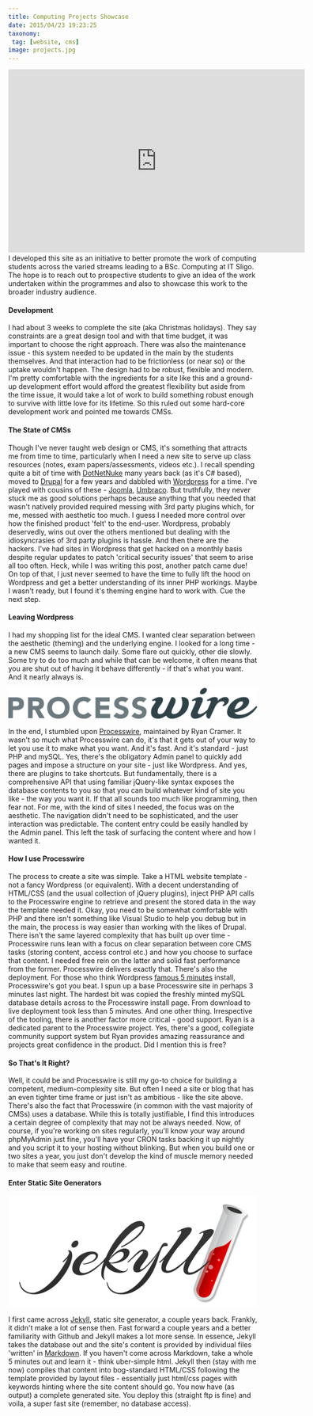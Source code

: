 ```yaml
---
title: Computing Projects Showcase
date: 2015/04/23 19:23:25
taxonomy:
 tag: [website, cms]
image: projects.jpg
---
```


<iframe width="600" height="370" src="https://www.youtube.com/embed/jckR3vPfZKA?rel=0&amp;showinfo=0" frameborder="0" allowfullscreen></iframe>
<br/>
I developed this site as an initiative to better promote the work of computing students across the varied streams leading to a BSc. Computing at IT Sligo. The hope is to reach out to prospective students to give an idea of the work undertaken within the programmes and also to showcase this work to the broader industry audience.

#### Development

I had about 3 weeks to complete the site (aka Christmas holidays). They say constraints are a great design tool and with that time budget, it was important to choose the right approach. There was also the maintenance issue - this system needed to be updated in the main by the students themselves. And that interaction had to be frictionless (or near so) or the uptake wouldn't happen. The design had to be robust, flexible and modern. I'm pretty comfortable with the ingredients for a site like this and a ground-up development effort would afford the greatest flexibility but aside from the time issue, it would take a lot of work to build something robust enough to survive with little love for its lifetime. So this ruled out some hard-core development work and pointed me towards CMSs.

#### The State of CMSs

Though I've never taught web design or CMS, it's something that attracts me from time to time, particularly when I need a new site to serve up class resources (notes, exam papers/assessments, videos etc.). I recall spending quite a bit of time with [DotNetNuke](http://www.dnnsoftware.com/) many years back (as it's C# based), moved to [Drupal](https://www.drupal.org/) for a few years and dabbled with [Wordpress](https://wordpress.org/) for a time. I've played with cousins of these - [Joomla](www.joomla.com), [Umbraco](http://umbraco.com/). But truthfully, they never stuck me as good solutions perhaps because anything that you needed that wasn't natively provided required messing with 3rd party plugins which, for me, messed with aesthetic too much. I guess I needed more control over how the finished product 'felt' to the end-user. Wordpress, probably deservedly, wins out over the others mentioned but dealing with the idiosyncrasies of 3rd party plugins is hassle. And then there are the hackers. I've had sites in Wordpress that get hacked on a monthly basis despite regular updates to patch 'critical security issues' that seem to arise all too often. Heck, while I was writing this post, another patch came due! On top of that, I just never seemed to have the time to fully lift the hood on Wordpress and get a better understanding of its inner PHP workings. Maybe I wasn't ready, but I found it's theming engine hard to work with. Cue the next step.

#### Leaving Wordpress

I had my shopping list for the ideal CMS. I wanted clear separation between the aesthetic (theming) and the underlying engine. I looked for a long time - a new CMS seems to launch daily. Some flare out quickly, other die slowly. Some try to do too much and while that can be welcome, it often means that you are shut out of having it behave differently - if that's what you want. And it nearly always is.

![](processwire.png)

In the end, I stumbled upon [Processwire](https://processwire.com/), maintained by Ryan Cramer. It wasn't so much what Processwire can do, it's that it gets out of your way to let you use it to make what you want. And it's fast. And it's standard - just PHP and mySQL. Yes, there's the obligatory Admin panel to quickly add pages and impose a structure on your site - just like Wordpress. And yes, there are plugins to take shortcuts. But fundamentally, there is a comprehensive API that using familiar jQuery-like syntax exposes the database contents to you so that you can build whatever kind of site you like - the way you want it. If that all sounds too much like programming, then fear not. For me, with the kind of sites I needed, the focus was on the aesthetic. The navigation didn't need to be sophisticated, and the user interaction was predictable. The content entry could be easily handled by the Admin panel. This left the task of surfacing the content where and how I wanted it.

#### How I use Processwire

The process to create a site was simple. Take a HTML website template - not a fancy Wordpress (or equivalent). With a decent understanding of HTML/CSS (and the usual collection of jQuery plugins), inject PHP API calls to the Processwire engine to retrieve and present the stored data in the way the template needed it. Okay, you need to be somewhat comfortable with PHP and there isn't something like Visual Studio to help you debug but in the main, the process is way easier than working with the likes of Drupal. There isn't the same layered complexity that has built up over time - Processwire runs lean with a focus on clear separation between core CMS tasks (storing content, access control etc.) and how you choose to surface that content. I needed free rein on the latter and solid fast performance from the former. Processwire delivers exactly that. There's also the deployment. For those who think Wordpress [famous 5 minutes](https://codex.wordpress.org/Installing_WordPress#Famous_5-Minute_Install) install, Processwire's got you beat. I spun up a base Processwire site in perhaps 3 minutes last night. The hardest bit was copied the freshly minted mySQL database details across to the Processwire install page. From download to live deployment took less than 5 minutes. And one other thing. Irrespective of the tooling, there is another factor more critical - good support. Ryan is a dedicated parent to the Processwire project. Yes, there's a good, collegiate community support system but Ryan provides amazing reassurance and projects great confidence in the product. Did I mention this is free?

#### So That's It Right?

Well, it could be and Processwire is still my go-to choice for building a competent, medium-complexity site. But often I need a site or blog that has an even tighter time frame or just isn't as ambitious - like the site above. There's also the fact that Processwire (in common with the vast majority of CMSs) uses a database. While this is totally justifiable, I find this introduces a certain degree of complexity that may not be always needed. Now, of course, if you're working on sites regularly, you'll know your way around phpMyAdmin just fine, you'll have your CRON tasks backing it up nightly and you script it to your hosting without blinking. But when you build one or two sites a year, you just don't develop the kind of muscle memory needed to make that seem easy and routine.

#### Enter Static Site Generators
![](jekyll.png)

I first came across [Jekyll](http://jekyllrb.com/), static site generator, a couple years back. Frankly, it didn't make a lot of sense then. Fast forward a couple years and a better familiarity with Github and Jekyll makes a lot more sense. In essence, Jekyll takes the database out and the site's content is provided by individual files 'written' in [Markdown](http://daringfireball.net/projects/markdown/). If you haven't come across Markdown, take a whole 5 minutes out and learn it - think uber-simple html. Jekyll then (stay with me now) compiles that content into bog-standard HTML/CSS following the template provided by layout files - essentially just html/css pages with keywords hinting where the site content should go. You now have (as output) a complete generated site. You deploy this (straight ftp is fine) and voila, a super fast site (remember, no database access).
